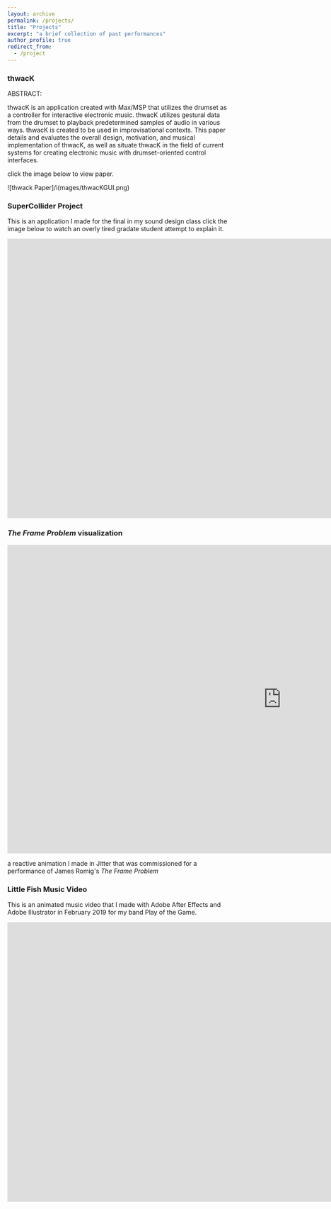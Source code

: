 ```yaml
---
layout: archive
permalink: /projects/
title: "Projects"
excerpt: "a brief collection of past performances"
author_profile: true
redirect_from:
  - /project
---
```

### thwacK

ABSTRACT:

thwacK is an application created with Max/MSP that utilizes the drumset as a controller
for interactive electronic music. thwacK utilizes gestural data from the drumset to playback
predetermined samples of audio in various ways. thwacK is created to be used in improvisational
contexts. This paper details and evaluates the overall design, motivation, and musical
implementation of thwacK, as well as situate thwacK in the field of current systems for creating
electronic music with drumset-oriented control interfaces.

click the image below to view paper.

![thwack Paper]/i(mages/thwacKGUI.png)

### SuperCollider Project

This is an application I made for the final in my sound design class click the image below to watch an overly tired gradate student attempt to explain it.

<iframe width="1730" height="631" src="https://www.youtube.com/embed/lOi8PRqyTMY" frameborder="0" allow="accelerometer; autoplay; clipboard-write; encrypted-media; gyroscope; picture-in-picture" allowfullscreen></iframe>

### *The Frame Problem* visualization

<iframe width="1237" height="696" src="https://www.youtube.com/embed/IjbH4vKV9T4" frameborder="0" allow="accelerometer; autoplay; clipboard-write; encrypted-media; gyroscope; picture-in-picture" allowfullscreen></iframe>

a reactive animation I made in Jitter that was commissioned for a performance of James Romig's *The Frame Problem*

### Little Fish Music Video

This is an animated music video that I made with Adobe After Effects and Adobe Illustrator in February 2019 for my band Play of the Game. 

<iframe width="1730" height="631" src="https://www.youtube.com/embed/FR_n7_dB_QA" frameborder="0" allow="accelerometer; autoplay; clipboard-write; encrypted-media; gyroscope; picture-in-picture" allowfullscreen></iframe>

